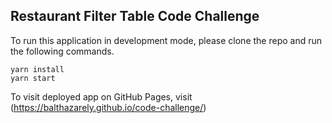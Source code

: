 ## Restaurant Filter Table Code Challenge

To run this application in development mode, please clone the repo and run the following commands.

```
yarn install
yarn start
```

To visit deployed app on GitHub Pages, visit (https://balthazarely.github.io/code-challenge/)
